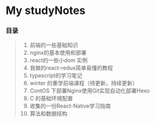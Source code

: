 #  My studyNotes

### 目录


>1. 前端的一些基础知识
>2. nginx的基本使用和部署
>3. react的一些小dom 实例
>4. 我做的react-redux简单易懂的教程
>5. typescript的学习笔记
>6. winter 的重学前端课程（待更新，持续更新）
>7. ContOS 下部署Nginx使用Git实现自动化部署Hexo
>8. C 的基础环境配置
>9. 收集的一份React-Native学习指南
>10. 算法和数据结构

